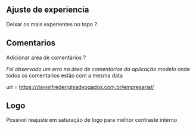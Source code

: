 ## Ajuste de experiencia
Deixar os mais experientes no topo ?

## Comentarios 
Adicionar aréa de comentários ?


*Foi observado um erro na área de comentarios da aplicação modelo* onde todos os comentarios estão com a mesma data 

url = 
https://danielfrederighiadvogados.com.br/empresarial/


## Logo
Possivel reajuste em saturação de logo para melhor contraste interno
